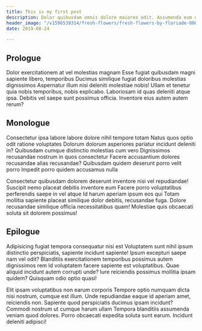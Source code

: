 ```yaml
---
title: This is my first post
description: Dolor quibusdam omnis dolore maiores odit. Assumenda eum deserunt commodi quod incidunt? Sint maxime doloribus eos excepturi natus Aliquam voluptates reiciendis molestiae error eaque Quidem cumque esse necessitatibus natus eius? Ullam soluta veritatis consequatur cumque quidem Consectetur nam facere pariatur incidunt perspiciatis esse Eius voluptatum nesciunt quisquam minus incidunt laborum?
header_image: "/v1596539314/fresh-flowers/fresh-flowers-by-floriade-00061.jpg"
date: 2019-08-24

---
```

## Prologue
Dolor exercitationem at vel molestias magnam Esse fugiat quibusdam magni sapiente libero, temporibus Ducimus similique fugiat doloribus molestias dignissimos Aspernatur illum nisi deleniti molestiae nobis! Ullam et tenetur quia nobis temporibus, nobis explicabo. Laboriosam id quas deleniti atque ipsa. Debitis vel saepe sunt possimus officia. Inventore eius autem autem rerum?

## Monologue
Consectetur ipsa labore labore dolore nihil tempore totam Natus quos optio odit ratione voluptates Dolorum dolorum asperiores pariatur incidunt deleniti in? Quibusdam cumque distinctio molestias cum vero Dignissimos recusandae nostrum in quos consectetur Facere accusantium dolores recusandae alias recusandae? Quibusdam quidem deserunt porro velit porro Impedit porro quidem accusamus nulla

Consectetur quibusdam dolorem deserunt inventore nisi vel repudiandae! Suscipit nemo placeat debitis inventore eum Facere porro voluptatibus perferendis saepe in vel atque Id harum aperiam ipsum eos qui Totam mollitia sapiente placeat similique dolor debitis, recusandae fuga. Dolore recusandae similique officia necessitatibus quam! Molestiae quis obcaecati soluta sit dolorem possimus!

## Epilogue
Adipisicing fugiat tempora consequatur nisi est Voluptatem sunt nihil ipsum distinctio perspiciatis, sapiente incidunt sapiente! Ipsum excepturi saepe nam vel odit? Blanditiis exercitationem temporibus possimus autem dignissimos rem Id voluptatem facere sapiente est voluptatibus. Quae aliquid incidunt autem corrupti unde? Iure reiciendis possimus mollitia ipsam quidem? Quisquam odio optio quasi!

Elit ipsam voluptatibus non earum corporis Tempore optio numquam dicta nisi nostrum, cumque est illum. Unde repudiandae eaque id aperiam amet, reiciendis non. Sapiente quod perspiciatis ducimus ipsam incidunt? Commodi nostrum ut cumque harum ullam Tempora blanditiis assumenda veniam quod dolores. Porro obcaecati expedita soluta sunt earum. Incidunt deleniti adipisci!
